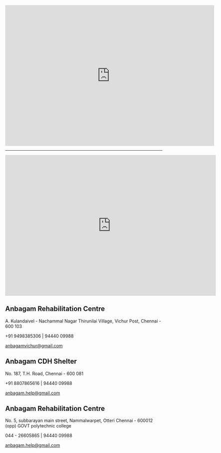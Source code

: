 <iframe style="border: 0;" src="https://www.google.com/maps/embed?pb=!1m14!1m8!1m3!1d31070.35131426414!2d80.24422088617966!3d13.238246092718258!3m2!1i1024!2i768!4f13.1!3m3!1m2!1s0x3a527a4bd6fddbc3%3A0x515dfb105a75d0b4!2sThirunilai+Medu+Bus+Stop!5e0!3m2!1sen!2sin!4v1402300436124" width="670" height="450" frameborder="0"></iframe>

----

<iframe style="border: 0;" src="https://www.google.com/maps/embed?pb=!1m14!1m8!1m3!1d3885.6045471190178!2d80.27730199999999!3d13.12422!3m2!1i1024!2i768!4f13.1!3m3!1m2!1s0x3a5265742b819d53%3A0xc78d8e9bcf3248e3!2sTondiarpet+High+Rd%2C+Korukkupet%2C+Washermanpet!5e0!3m2!1sen!2sin!4v1402302716122" width="675" height="450" frameborder="0"></iframe>

</section><section>

# Anbagam Rehabilitation Centre
A. Kulandaivel - Nachammal Nagar
Thirunilai Village, Vichur Post,
Chennai - 600 103

 +91 9498385306 | 94440 09988

anbagamvichur@gmail.com

</section><section>

# Anbagam CDH Shelter

No. 187, T.H. Road,
Chennai - 600 081

 +91 8807865616 | 94440 09988

anbagam.help@gmail.com

</section><section>

# Anbagam Rehabilitation Centre
No. 5, subbarayan main street,
Nammalwarpet, Otteri
Chennai - 600012
(opp) GOVT polytechnic college

 044 - 26605865 | 94440 09988

anbagam.help@gmail.com

